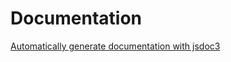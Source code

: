 # Documentation


[Automatically generate documentation with jsdoc3](https://github.com/jsdoc3/jsdoc)

